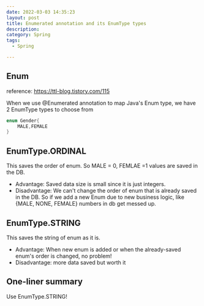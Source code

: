 ```yaml
---
date: 2022-03-03 14:35:23
layout: post
title: Enumerated annotation and its EnumType types
description: 
category: Spring
tags:
  - Spring

---
```


## Enum
reference: https://ttl-blog.tistory.com/115

When we use @Enumerated annotation to map Java's Enum type, we
have 2 EnumType types to choose from

```java
enum Gender{
    MALE,FEMALE
}
```

## EnumType.ORDINAL
This saves the order of enum. So MALE = 0, FEMLAE =1 values are
saved in the DB.

* Advantage: Saved data size is small since it is just integers.
* Disadvantage: We can't change the order of enum that is already saved
in the DB. So if we add a new Enum due to new business logic, like
{MALE, NONE, FEMALE} numbers in db get messed up.

## EnumType.STRING
This saves the string of enum as it is. 

* Advantage: When new enum is added or when the already-saved enum's
order is changed, no problem!
* Disadvantage: more data saved but worth it

## One-liner summary
Use EnumType.STRING!
